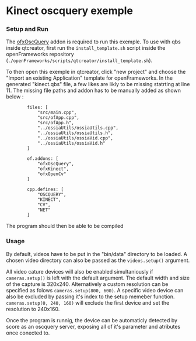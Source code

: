 # Kinect oscquery exemple

### Setup and Run 

The [ofxOscQuery](https://github.com/bltzr/ofxOscQuery) addon is required to run this exemple.
To use with qbs inside qtcreator, first run the ```install_template.sh``` script inside the openFrameworks repository (```./openFrameworks/scripts/qtcreator/install_template.sh```).

To then open this exemple in qtcreator, click "new project" and choose the "Import an existing Application" template for openFrameworks. In the generated "kinect.qbs" file, a few likes are likly to be missing statrting at line 11. The missing file paths and addon has to be manually added as shown below :

```
        files: [
            "src/main.cpp",
            "src/ofApp.cpp",
            "src/ofApp.h",
            "../ossiaUtils/ossiaUtils.cpp",
            "../ossiaUtils/ossiaUtils.h",
            "../ossiaUtils/ossiaVid.cpp",
            "../ossiaUtils/ossiaVid.h"
        ]

        of.addons: [
            "ofxOscQuery",
            "ofxKinect",
            "ofxOpenCv"
        ]

        cpp.defines: [
            "OSCQUERY", 
            "KINECT", 
            "CV", 
            "NET"
        ]
```

The program should then be able to be compiled

### Usage

By default, videos have to be put in the "bin/data" directory to be loaded. A chosen video directory can also be passed as the ```videos.setup()``` argument.

All video cature devices will also be enabled simultaniously if ```cameras.setup()``` is left with the default argument. The default width and size of the capture is 320x240. Alternatively a custom resolution can be specified as folows ```cameras.setup(800, 600)```. A specific video device can also be excluded by passing it's index to the setup memeber function. ```cameras.setup(0, 240, 160)``` will exclude the first device and set the resolution to 240x160.

Once the program is runnig, the device can be automaticly detected by score as an oscquery server, exposing all of it's parameter and atributes once conected to.
